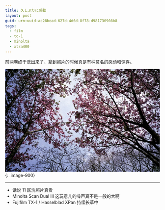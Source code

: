 ```yaml
---
title: 久しぶりに感動
layout: post
guid: urn:uuid:ac28bead-627d-4d6d-8f78-d981730908b8
tags:
  - film
  - tc-1
  - minolta
  - xtra400
---
```


前两卷终于洗出来了，拿到照片的时候真是有种莫名的感动和惊喜。

[![](/media/files/2012/05/16/sakura.jpg)](http://500px.com/photo/7621221){: .image-900}

---

- 话说 11 区洗照片真贵
- Minolta Scan Dual III 这玩意儿的噪声真不是一般的大啊
- Fujifilm TX-1 / Hasselblad XPan 持续长草中
